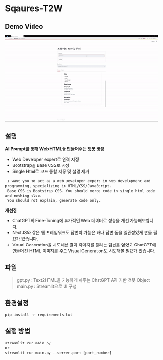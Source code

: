 # Sqaures-T2W
## Demo Video
<img src='assets/demo.gif' width="100%" height="40%"></img>

## 설명
**AI Prompt를 통해 Web HTML을 만들어주는 챗봇 생성**
- Web Developer expert로 인격 지정
- Bootstrap을 Base CSS로 지정 
- Single Html로 코드 통합 지정 및 설명 제거
```
 I want you to act as a Web Developer expert in web development and programming, specializing in HTML/CSS/JavaScript. 
 Base CSS is Bootstrap CSS. You should merge code in single html code and nothing else. 
 You should not explain, generate code only.
```

**개선점**
- ChatGPT의 Fine-Tuning에 추가적인 Web 데이터로 성능을 개선 가능해보입니다.
- NextJS와 같은 웹 프레임워크도 답변이 가능은 하나 답변 폼을 일관성있게 만들 필요가 있습니다.
- Visual Generation을 시도해본 결과 이미지를 달라는 답변을 얻었고 ChatGPT에 만들어진 HTML 이미지를 주고 Visual Generation도 시도해볼 필요가 있습니다.

## 파일
> gpt.py : Text2HTML을 가능하게 해주는 ChatGPT API 기반 챗봇 Object
> main.py : Streamlit으로 UI 구성

## 환경설정
```
pip install -r requirements.txt
```
## 실행 방법
```
streamlit run main.py
or
streamlit run main.py --server.port [port_number]
```